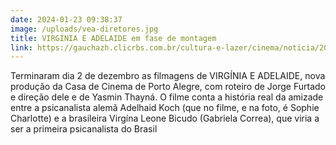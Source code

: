 ```yaml
---
date: 2024-01-23 09:38:37
image: /uploads/vea-diretores.jpg
title: VIRGÍNIA E ADELAIDE em fase de montagem
link: https://gauchazh.clicrbs.com.br/cultura-e-lazer/cinema/noticia/2023/11/casa-da-rua-coronel-bordini-vira-cenario-para-novo-filme-de-jorge-furtado-e-yasmin-thayna-clplbxixa001m013l418b1gev.html
---
```

T﻿erminaram dia 2 de dezembro as filmagens de VIRGÍNIA E ADELAIDE, nova produção da Casa de Cinema de Porto Alegre, com roteiro de Jorge Furtado e direção dele e de Yasmin Thayná. O filme conta a história real da amizade entre a psicanalista alemã Adelhaid Koch (que no filme, e na foto, é Sophie Charlotte) e a brasileira Virgína Leone Bicudo (Gabriela Correa), que viria a ser a primeira psicanalista do Brasil